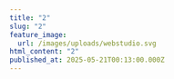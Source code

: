 ```yaml
---
title: "2"
slug: "2"
feature_image:
  url: /images/uploads/webstudio.svg
html_content: "2"
published_at: 2025-05-21T00:13:00.000Z
---
```

